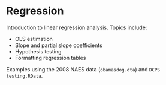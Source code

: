 # Regression
Introduction to linear regression analysis. Topics include: 

- OLS estimation
- Slope and partial slope coefficients
- Hypothesis testing
- Formatting regression tables  

Examples using the 2008 NAES data (`obamasdog.dta`) and `DCPS testing.RData`.